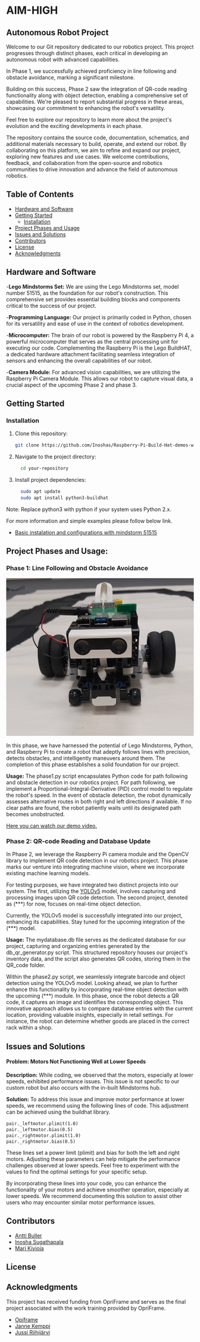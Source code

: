 # AIM-HIGH
## Autonomous Robot Project

Welcome to our Git repository dedicated to our robotics project. This project progresses through distinct phases, each critical in developing an autonomous robot with advanced capabilities.

In Phase 1, we successfully achieved proficiency in line following and obstacle avoidance, marking a significant milestone.

Building on this success, Phase 2 saw the integration of QR-code reading functionality along with object detection, enabling a comprehensive set of capabilities. We're pleased to report substantial progress in these areas, showcasing our commitment to enhancing the robot's versatility.

Feel free to explore our repository to learn more about the project's evolution and the exciting developments in each phase.

The repository contains the source code, documentation, schematics, and additional materials necessary to build, operate, and extend our robot. By collaborating on this platform, we aim to refine and expand our project, exploring new features and use cases. We welcome contributions, feedback, and collaboration from the open-source and robotics communities to drive innovation and advance the field of autonomous robotics.


## Table of Contents
- [Hardware and Software](#hardware-and-software)
- [Getting Started](#getting-started)
  - [Installation](#installation)
- [Project Phases and Usage](#project-phases-and-usage)
- [Issues and Solutions](#issues-and-solutions)
- [Contributors](#contributors)
- [License](#license)
- [Acknowledgments](#acknowledgments)

## Hardware and Software

-**Lego Mindstorms Set:** We are using the Lego Mindstorms set, model number 51515, as the foundation for our robot's construction. This comprehensive set provides essential building blocks and components critical to the success of our project.

-**Programming Language:** Our project is primarily coded in Python, chosen for its versatility and ease of use in the context of robotics development.

-**Microcomputer:** The brain of our robot is powered by the Raspberry Pi 4, a powerful microcomputer that serves as the central processing unit for executing our code. Complementing the Raspberry Pi is the Lego BuildHAT, a dedicated hardware attachment facilitating seamless integration of sensors and enhancing the overall capabilities of our robot.

-**Camera Module:** For advanced vision capabilities, we are utilizing the Raspberry Pi Camera Module. This allows our robot to capture visual data, a crucial aspect of the upcoming Phase 2 and phase 3.


## Getting Started


### Installation

1. Clone this repository:
    ```bash
    git clone https://github.com/Inoshas/Raspberry-Pi-Build-Hat-demos-with-Mindstorm-51515

2. Navigate to the project directory: 
    ```bash
      cd your-repository 
    ```
    
3. Install project dependencies:
    ```bash
      sudo apt update
      sudo apt install python3-buildhat
    ```
    
Note: Replace python3 with python if your system uses Python 2.x.

For more information and simple examples please follow below link.
- [Basic instalation and configurations with mindstorm 51515](https://github.com/Inoshas/Raspberry-Pi-Build-Hat-demos-with-Mindstorm-51515)


## Project Phases and Usage:
### Phase 1: Line Following and Obstacle Avoidance
![Basic setup of the robot](images_and_videos/robot_1.png)


In this phase, we have harnessed the potential of Lego Mindstorms, Python, and Raspberry Pi to create a robot that adeptly follows lines with precision, detects obstacles, and intelligently maneuvers around them. The completion of this phase establishes a solid foundation for our project.

 **Usage:**
The phase1.py script encapsulates Python code for path following and obstacle detection in our robotics project. For path following, we implement a Proportional-Integral-Derivative (PID) control model to regulate the robot's speed. In the event of obstacle detection, the robot dynamically assesses alternative routes in both right and left directions if available. If no clear paths are found, the robot patiently waits until its designated path becomes unobstructed.

[Here you can watch our demo video.](https://www.youtube.com/shorts/L-W8-ZdgTtk)

### Phase 2: QR-code Reading and Database Update
In Phase 2, we leverage the Raspberry Pi camera module and the OpenCV library to implement QR code detection in our robotics project. This phase marks our venture into integrating machine vision, where we incorporate existing machine learning models.

For testing purposes, we have integrated two distinct projects into our system. The first, utilizing the [YOLOv5](https://github.com/ultralytics/yolov5) model, involves capturing and processing images upon QR code detection. The second project, denoted as (***) for now, focuses on real-time object detection.

Currently, the YOLOv5 model is successfully integrated into our project, enhancing its capabilities. Stay tuned for the upcoming integration of the (***) model.

**Usage:**
The mydatabase.db file serves as the dedicated database for our project, capturing and organizing entries generated by the db_qr_generator.py script. This structured repository houses our project's inventory data, and the script also generates QR codes, storing them in the QR_code folder.

Within the phase2.py script, we seamlessly integrate barcode and object detection using the YOLOv5 model. Looking ahead, we plan to further enhance this functionality by incorporating real-time object detection with the upcoming (***) module. In this phase, once the robot detects a QR code, it captures an image and identifies the corresponding object. This innovative approach allows us to compare database entries with the current location, providing valuable insights, especially in retail settings. For instance, the robot can determine whether goods are placed in the correct rack within a shop.


## Issues and Solutions
#### Problem: Motors Not Functioning Well at Lower Speeds
**Description:**
While coding, we observed that the motors, especially at lower speeds, exhibited performance issues. This issue is not specific to our custom robot but also occurs with the in-built Mindstorms hub.

**Solution:**
To address this issue and improve motor performance at lower speeds, we recommend using the following lines of code. This adjustment can be achieved using the buildhat library.

  ```shell
  pair._leftmotor.plimit(1.0)
  pair._leftmotor.bias(0.5)
  pair._rightmotor.plimit(1.0)
  pair._rightmotor.bias(0.5)
  ```

These lines set a power limit (plimit) and bias for both the left and right motors. Adjusting these parameters can help mitigate the performance challenges observed at lower speeds. Feel free to experiment with the values to find the optimal settings for your specific setup.

By incorporating these lines into your code, you can enhance the functionality of your motors and achieve smoother operation, especially at lower speeds. We recommend documenting this solution to assist other users who may encounter similar motor performance issues.



## Contributors

- [Antti Buller](https://github.com/anatt1b)  
- [Inosha Sugathapala](https://github.com/Inoshas)
- [Mari Kivioja](https://github.com/Veaiga)


## License


## Acknowledgments

This project has received funding from OpriFrame and serves as the final project associated with the work training provided by OpriFrame.

- [Opiframe](https://opiframe.com)  
- [Janne Kemppi](https://jannekemppi.wordpress.com) 
- [Jussi Riihijärvi](https://www.linkedin.com/in/jussiriihij%C3%A4rvi)






